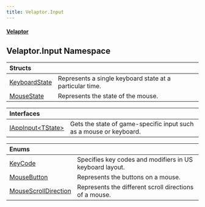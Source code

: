 ```yaml
---
title: Velaptor.Input
---
```


#### [Velaptor](Namespaces.md 'Velaptor Namespaces')

## Velaptor.Input Namespace

| Structs | |
| :--- | :--- |
| [KeyboardState](Velaptor.Input.KeyboardState.md 'Velaptor.Input.KeyboardState') | Represents a single keyboard state at a particular time. |
| [MouseState](Velaptor.Input.MouseState.md 'Velaptor.Input.MouseState') | Represents the state of the mouse. |

| Interfaces | |
| :--- | :--- |
| [IAppInput&lt;TState&gt;](Velaptor.Input.IAppInput_TState_.md 'Velaptor.Input.IAppInput<TState>') | Gets the state of game-specific input such as a mouse or keyboard. |

| Enums | |
| :--- | :--- |
| [KeyCode](Velaptor.Input.KeyCode.md 'Velaptor.Input.KeyCode') | Specifies key codes and modifiers in US keyboard layout. |
| [MouseButton](Velaptor.Input.MouseButton.md 'Velaptor.Input.MouseButton') | Represents the buttons on a mouse. |
| [MouseScrollDirection](Velaptor.Input.MouseScrollDirection.md 'Velaptor.Input.MouseScrollDirection') | Represents the different scroll directions of a mouse. |

